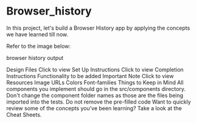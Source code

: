 # Browser_history
In this project, let's build a Browser History app by applying the concepts we have learned till now.

Refer to the image below:

browser history output

Design Files
Click to view
Set Up Instructions
Click to view
Completion Instructions
Functionality to be added
Important Note
Click to view
Resources
Image URLs
Colors
Font-families
Things to Keep in Mind
All components you implement should go in the src/components directory.
Don't change the component folder names as those are the files being imported into the tests.
Do not remove the pre-filled code
Want to quickly review some of the concepts you’ve been learning? Take a look at the Cheat Sheets.
